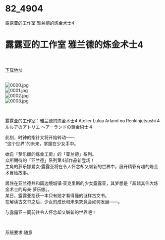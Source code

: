 # 82_4904
露露亚的工作室 雅兰德的炼金术士4
# 露露亚的工作室 雅兰德的炼金术士4
 <br/></br>
[下载地址](https://www.switch520.cc/article/4904 "下载地址")
<br/></br>

<p><img title="0000.jpg" src="https://www.switch520.cc/muke_img/2022_04_08_a241f26555200.jpg" alt="0000.jpg"><br>
<img title="0001.jpg" src="https://www.switch520.cc/muke_img/2022_04_08_7ccd81bb83ee4.jpg" alt="0001.jpg"><br>
<img title="0002.jpg" src="https://www.switch520.cc/muke_img/2022_04_08_6f4f215aa6e44.jpg" alt="0002.jpg"><br>
<img title="0003.jpg" src="https://www.switch520.cc/muke_img/2022_04_08_49fadc7096781.jpg" alt="0003.jpg"></p>
<p>&nbsp;</p>
<p>露露亚的工作室：雅兰德的炼金术士4 Atelier Lulua Arland no Renkinjutsushi 4 ルルアのアトリエ ～アーランドの錬金術士４</p>
<p>此刻，时钟的指针又将开始转动――<br>
“这个世界”的未来，掌握在少女手中。</p>
<p>始自『萝乐娜的炼金工房』的「亚兰德」系列。<br>
众所期待的「亚兰德」系列第4部作品新登场！<br>
主角的萝乐娜爱女·露露亚将在令人怀念却又崭新的世界中，展开精彩有趣的炼金术冒险故事。</p>
<p>居住在亚兰德共和国边境城镇·亚克里斯的少女露露亚，其梦想是「超越其伟大炼金术士的母亲·萝乐娜」。<br>
某日，露露亚拾获一本只有她才看得懂的谜样古文书。<br>
在解读古文书之后，少女的成长和未来究竟会如何发展――。</p>
<p>与露露亚一同前往令人怀念却又崭新的世界吧！</p>
<p>&nbsp;</p>
<p>系统要求:随意</p>



